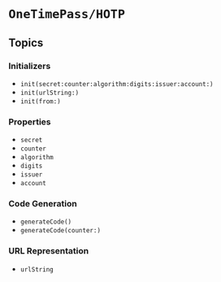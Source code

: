 # ``OneTimePass/HOTP``

## Topics

### Initializers
- ``init(secret:counter:algorithm:digits:issuer:account:)``
- ``init(urlString:)``
- ``init(from:)``

### Properties
- ``secret``
- ``counter``
- ``algorithm``
- ``digits``
- ``issuer``
- ``account``

### Code Generation
- ``generateCode()``
- ``generateCode(counter:)``

### URL Representation
- ``urlString``
